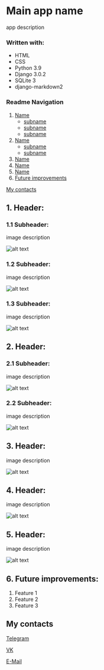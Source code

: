 # Main app name

app description

### Written with:

- HTML
- CSS
- Python 3.9
- Django 3.0.2
- SQLite 3
- django-markdown2
### Readme Navigation

1. [Name](#1-header)
   - [subname](#11-subheader)
   - [subname](#12-subheader)
   - [subname](#13-subheader)
2. [Name](#2-header)
   - [subname](#21-subheader)
   - [subname](#22-subheader)
3. [Name](#3-header)
4. [Name](#4-header)
5. [Name](#5-header)
6. [Future improvements](#6-future-improvements)

[My contacts](#my-contacts)

## 1. Header:

### 1.1 Subheader:

image description

![alt text](/readmedia/default.png)

### 1.2 Subheader:

image description

![alt text](/readmedia/default.png)

### 1.3 Subheader:

image description

![alt text](/readmedia/default.png)

## 2. Header:

### 2.1 Subheader:

image description

![alt text](/readmedia/default.png)

### 2.2 Subheader:

image description

![alt text](/readmedia/default.png)

## 3. Header:

image description

![alt text](/readmedia/default.png)

## 4. Header:

image description

![alt text](/readmedia/default.png)

## 5. Header:

image description

![alt text](/readmedia/default.png)

## 6. Future improvements:

1. Feature 1
2. Feature 2
3. Feature 3

## My contacts

[Telegram](https://t.me/vincvader)

[VK](https://vk.com/vincvader)

[E-Mail](mailto:vincvader@mail.ru)

